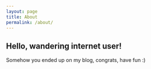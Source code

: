 ```yaml
---
layout: page
title: About
permalink: /about/
---
```


## Hello, wandering internet user!

Somehow you ended up on my blog, congrats, have fun :)
